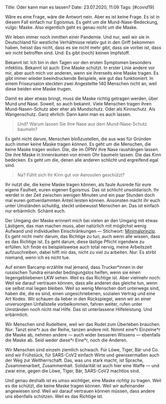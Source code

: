 Title: Oder kann man es lassen?
Date: 23.07.2020, 11:09
Tags: [#covid19]

Wäre es eine Frage, wäre die Antwort nein. Aber es ist keine Frage. Es ist in diesem Fall einfach nur Egoismus. Es geht um die Mund-Nase-Bedeckung, vulgo: Maske. Also eigentlich geht es genau nicht um die Maske.

Wir leben immer noch inmitten einer Pandemie. Und nur, weil wir sie in Deutschland für westliche Verhältnisse relativ gut in den Griff bekommen haben, heisst das nicht, dass es sie nicht mehr gibt, dass sie vorbei ist, dass wir nicht betroffen sind. Und: Es gibt (noch) keinen Impfstoff.

Bekannt ist: Ich bin in den Tagen vor den ersten Symptomen besonders infektiös. Bekannt ist auch: Eine Maske schützt. In erster Linie andere vor mir, aber auch mich vor anderen, wenn sie ihrerseits eine Maske tragen. Es gibt immer wieder beeindruckende Beispiele, wie gut das funktioniert. In einem Friseursalon steckten zwei Angestellte 140 Menschen nicht an, weil diese beiden eine Maske trugen.

Damit es aber etwas bringt, muss die Maske richtig getragen werden, über Mund *und* Nase. Soweit, so auch bekannt. Viele Menschen tragen ihren Mund-Nasen-Schutz aber eher als Mundschutz. Oder als Kinnschutz. Als Wangenschutz. Ganz ehrlich: Dann kann man es auch lassen. 

> Und? Warum lassen Sie Ihre Nase aus dem Mund-Nase-Schutz baumeln?

Es geht nicht darum, Menschen bloßzustellen, die aus was für Gründen auch immer keine Maske tragen *können*. Es geht um die Menschen, die keine Maske tragen *wollen*. Die, die im ÖPNV ihre Nase raushängen lassen. Die ihre Maske in Innenräumen von einem Ohr baumeln lassen. Die das Kinn bedecken. Es geht um die, denen alle anderen schlicht und ergreifend egal sind.

> Na? Fühlt sich Ihr Kinn gut vor Aerosolen geschützt?

Ihr nutzt die, die keine Maske tragen können, als faule Ausrede für eure eigene Faulheit, euren eigenen Egoismus. Das ist schlicht unsolidarisch. Ihr werdet in der Zeit zwischen wenigen Minuten und ein paar Stunden doch mal euren gottverdammten Anteil leisten können. Ansonsten macht ihr euch unter Umständen schuldig, steckt unbewusst Menschen an. Das ist einfach nur erbärmlich. Schämt euch.

Der Umgang der Maske erinnert mich bei vielen an den Umgang mit etwas Lästigem, das man machen muss, aber natürlich mit möglichst wenig Aufwand und individuellen Einschränkungen — Stichwort: [Minimalprinzip](https://de.wikipedia.org/wiki/Ökonomisches_Prinzip#Minimalprinzip). Es geht nicht mehr darum, das Richtige zu tun, auch wenn alle wissen, dass es das Richtige ist. Es geht darum, diese lästige Pflicht irgendwie zu erfüllen. Ich finde es beispielsweise auch total nervig, meine Arbeitszeit aufzuschreiben, dabei hilft mir das, nicht zu viel zu arbeiten. Nur: Es stirbt niemand, wenn ich es nicht tue.

Auf einem Barcamp erzählte mal jemand, dass Trucker*innen in der russischen Tundra einander bedingungslos helfen, wenn sie einen liegengebliebenen LKW sehen. Weil es das Richtige ist. Aber vielmehr noch: Weil sie darauf vertrauen können, dass alle anderen das gleiche tun, wenn sie selbst mal liegen bleiben. Weil so wenig Menschen dort unterwegs sind, haben die, die es sind, einen ungeschriebenen, sozialen Vertrag und eine Art Kodex. Wir schauen da lieber in den Rückspiegel, wenn wir an einer unversorgten Unfallstelle vorbeikommen, fahren weiter, rufen unter Umständen noch nicht mal Hilfe. Das ist unterlassene Hilfeleistung. Und erbärmlich.

Wir Menschen sind Rudeltiere, weil wir das Rudel zum Überleben brauchen. Nur: Tanzt eine\*r aus der Reihe, tanzen andere mit. Nimmt eine\*r Einzelne\*r die Maske ab, nehmen andere — auch wider besseren Wissens — ebenfalls die Maske ab. Seid weder diese\*r Eine\*r, noch die Anderen.

Wir Menschen sind einzeln ziemlich schwach. Für Löwe, Tiger, Bär und Co. sind wir Frühstück, für SARS-CoV2 einfach Wirte und gewissermaßen auch der Weg zur Weltherrschaft. Das, was uns stark macht, ist Sprache, Zusammenarbeit, Zusammenhalt. Solidarität ist auch hier eine Waffe — und zwar eine, gegen die Löwe, Tiger, Bär, SARS-CoV2 machtlos sind.

Und genau deshalb ist es umso wichtiger, eine Maske *richtig* zu tragen. Weil es die schützt, die keine Maske tragen können. Weil wir aufeinander angewiesen sind. Weil wir darauf vertrauen können müssen, dass andere uns ebenfalls schützen. Weil es das Richtige ist. 